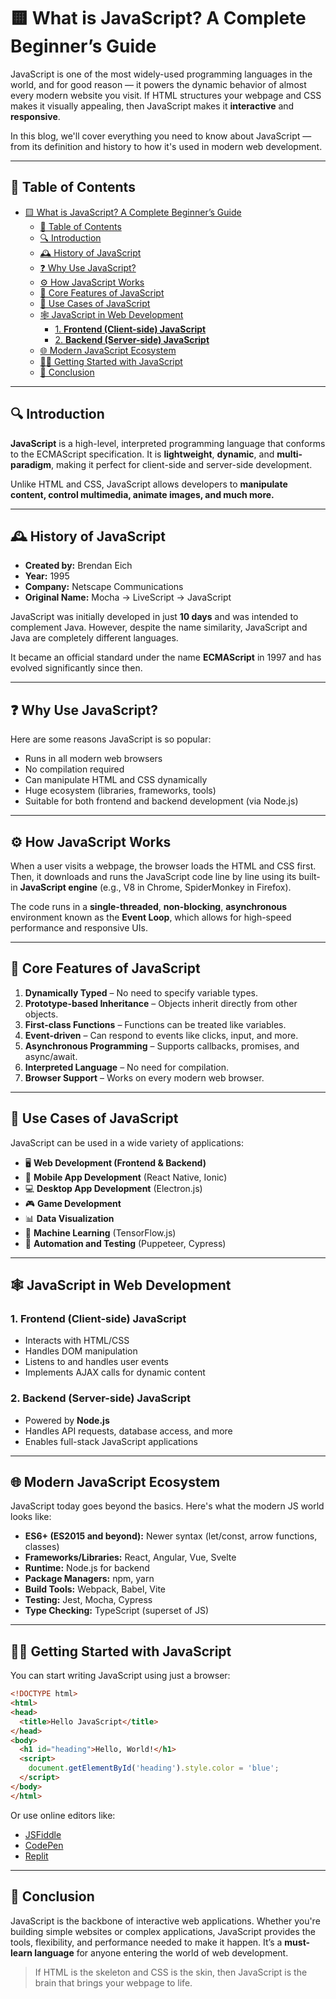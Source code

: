 
# 🟨 What is JavaScript? A Complete Beginner’s Guide

JavaScript is one of the most widely-used programming languages in the world, and for good reason — it powers the dynamic behavior of almost every modern website you visit. If HTML structures your webpage and CSS makes it visually appealing, then JavaScript makes it **interactive** and **responsive**.

In this blog, we'll cover everything you need to know about JavaScript — from its definition and history to how it's used in modern web development.

---

## 📌 Table of Contents

- [🟨 What is JavaScript? A Complete Beginner’s Guide](#-what-is-javascript-a-complete-beginners-guide)
  - [📌 Table of Contents](#-table-of-contents)
  - [🔍 Introduction](#-introduction)
  - [🕰 History of JavaScript](#-history-of-javascript)
  - [❓ Why Use JavaScript?](#-why-use-javascript)
  - [⚙️ How JavaScript Works](#️-how-javascript-works)
  - [🌟 Core Features of JavaScript](#-core-features-of-javascript)
  - [💼 Use Cases of JavaScript](#-use-cases-of-javascript)
  - [🕸 JavaScript in Web Development](#-javascript-in-web-development)
    - [1. **Frontend (Client-side) JavaScript**](#1-frontend-client-side-javascript)
    - [2. **Backend (Server-side) JavaScript**](#2-backend-server-side-javascript)
  - [🌐 Modern JavaScript Ecosystem](#-modern-javascript-ecosystem)
  - [👨‍💻 Getting Started with JavaScript](#-getting-started-with-javascript)
  - [🧾 Conclusion](#-conclusion)

---

## 🔍 Introduction

**JavaScript** is a high-level, interpreted programming language that conforms to the ECMAScript specification. It is **lightweight**, **dynamic**, and **multi-paradigm**, making it perfect for client-side and server-side development.

Unlike HTML and CSS, JavaScript allows developers to **manipulate content, control multimedia, animate images, and much more.**

---

## 🕰 History of JavaScript

- **Created by:** Brendan Eich
- **Year:** 1995
- **Company:** Netscape Communications
- **Original Name:** Mocha → LiveScript → JavaScript

JavaScript was initially developed in just **10 days** and was intended to complement Java. However, despite the name similarity, JavaScript and Java are completely different languages.

It became an official standard under the name **ECMAScript** in 1997 and has evolved significantly since then.

---

## ❓ Why Use JavaScript?

Here are some reasons JavaScript is so popular:

- Runs in all modern web browsers
- No compilation required
- Can manipulate HTML and CSS dynamically
- Huge ecosystem (libraries, frameworks, tools)
- Suitable for both frontend and backend development (via Node.js)

---

## ⚙️ How JavaScript Works

When a user visits a webpage, the browser loads the HTML and CSS first. Then, it downloads and runs the JavaScript code line by line using its built-in **JavaScript engine** (e.g., V8 in Chrome, SpiderMonkey in Firefox).

The code runs in a **single-threaded**, **non-blocking**, **asynchronous** environment known as the **Event Loop**, which allows for high-speed performance and responsive UIs.

---

## 🌟 Core Features of JavaScript

1. **Dynamically Typed** – No need to specify variable types.
2. **Prototype-based Inheritance** – Objects inherit directly from other objects.
3. **First-class Functions** – Functions can be treated like variables.
4. **Event-driven** – Can respond to events like clicks, input, and more.
5. **Asynchronous Programming** – Supports callbacks, promises, and async/await.
6. **Interpreted Language** – No need for compilation.
7. **Browser Support** – Works on every modern web browser.

---

## 💼 Use Cases of JavaScript

JavaScript can be used in a wide variety of applications:

- 🖥 **Web Development (Frontend & Backend)**
- 📱 **Mobile App Development** (React Native, Ionic)
- 💻 **Desktop App Development** (Electron.js)
- 🎮 **Game Development**
- 📊 **Data Visualization**
- 🤖 **Machine Learning** (TensorFlow.js)
- 🧪 **Automation and Testing** (Puppeteer, Cypress)

---

## 🕸 JavaScript in Web Development

### 1. **Frontend (Client-side) JavaScript**
- Interacts with HTML/CSS
- Handles DOM manipulation
- Listens to and handles user events
- Implements AJAX calls for dynamic content

### 2. **Backend (Server-side) JavaScript**
- Powered by **Node.js**
- Handles API requests, database access, and more
- Enables full-stack JavaScript applications

---

## 🌐 Modern JavaScript Ecosystem

JavaScript today goes beyond the basics. Here's what the modern JS world looks like:

- **ES6+ (ES2015 and beyond):** Newer syntax (let/const, arrow functions, classes)
- **Frameworks/Libraries:** React, Angular, Vue, Svelte
- **Runtime:** Node.js for backend
- **Package Managers:** npm, yarn
- **Build Tools:** Webpack, Babel, Vite
- **Testing:** Jest, Mocha, Cypress
- **Type Checking:** TypeScript (superset of JS)

---

## 👨‍💻 Getting Started with JavaScript

You can start writing JavaScript using just a browser:

```html
<!DOCTYPE html>
<html>
<head>
  <title>Hello JavaScript</title>
</head>
<body>
  <h1 id="heading">Hello, World!</h1>
  <script>
    document.getElementById('heading').style.color = 'blue';
  </script>
</body>
</html>
```

Or use online editors like:

- [JSFiddle](https://jsfiddle.net/)
- [CodePen](https://codepen.io/)
- [Replit](https://replit.com/)

---

## 🧾 Conclusion

JavaScript is the backbone of interactive web applications. Whether you're building simple websites or complex applications, JavaScript provides the tools, flexibility, and performance needed to make it happen. It’s a **must-learn language** for anyone entering the world of web development.

> If HTML is the skeleton and CSS is the skin, then JavaScript is the brain that brings your webpage to life.

